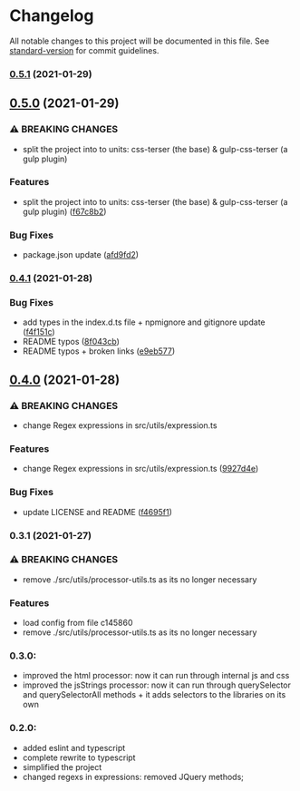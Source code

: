 # Changelog

All notable changes to this project will be documented in this file. See [standard-version](https://github.com/conventional-changelog/standard-version) for commit guidelines.

### [0.5.1](https://github.com/Matb85/css-terser/compare/v0.5.0...v0.5.1) (2021-01-29)

## [0.5.0](https://github.com/Matb85/css-terser/compare/v0.4.1...v0.5.0) (2021-01-29)


### ⚠ BREAKING CHANGES

* split the project into to units: css-terser (the base) & gulp-css-terser (a gulp plugin)

### Features

* split the project into to units: css-terser (the base) & gulp-css-terser (a gulp plugin) ([f67c8b2](https://github.com/Matb85/css-terser/commit/f67c8b255a2ebbf7a259610ddf23049072219fd7))


### Bug Fixes

* package.json update ([afd9fd2](https://github.com/Matb85/css-terser/commit/afd9fd27a76a987eefd51c8477298f1f68ec418f))

### [0.4.1](https://github.com/Matb85/css-terser/compare/v0.4.0...v0.4.1) (2021-01-28)


### Bug Fixes

* add types in the index.d.ts file + npmignore and gitignore update ([f4f151c](https://github.com/Matb85/css-terser/commit/f4f151c139aa86f17d76cdf74a4d3f01de7dd597))
* README typos ([8f043cb](https://github.com/Matb85/css-terser/commit/8f043cbdc90b627655f89198cf0587aab0c36efc))
* README typos + broken links ([e9eb577](https://github.com/Matb85/css-terser/commit/e9eb5779322999fce9ce2c457e6ba46418c877fd))

## [0.4.0](https://github.com/Matb85/css-terser/compare/v0.3.1...v0.4.0) (2021-01-28)


### ⚠ BREAKING CHANGES

* change Regex expressions in src/utils/expression.ts

### Features

* change Regex expressions in src/utils/expression.ts ([9927d4e](https://github.com/Matb85/css-terser/commit/9927d4ea652f08f81e3e41a22c0bde8e7a99ddb4))


### Bug Fixes

* update LICENSE and README ([f4695f1](https://github.com/Matb85/css-terser/commit/f4695f1102113a86e01a12e98ab8b00fc74675c5))

### 0.3.1 (2021-01-27)

### ⚠ BREAKING CHANGES

- remove ./src/utils/processor-utils.ts as its no longer necessary

### Features

- load config from file c145860
- remove ./src/utils/processor-utils.ts as its no longer necessary

### 0.3.0:

- improved the html processor: now it can run through internal js and css
- improved the jsStrings processor: now it can run through querySelector and querySelectorAll methods + it adds selectors to the libraries on its own

### 0.2.0:

- added eslint and typescript
- complete rewrite to typescript
- simplified the project
- changed regexs in expressions: removed JQuery methods;
